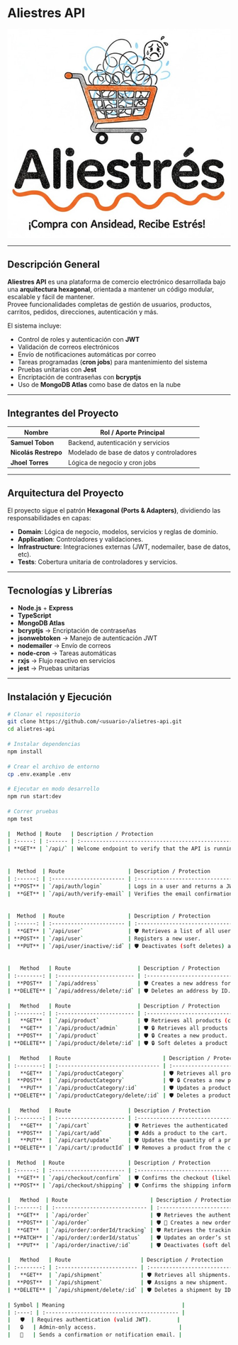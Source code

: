 # Aliestres API

![Aliestres Logo](./docs/aliestres_logo.jpg)

---

## Descripción General

**Aliestres API** es una plataforma de comercio electrónico desarrollada bajo una **arquitectura hexagonal**, orientada a mantener un código modular, escalable y fácil de mantener.  
Provee funcionalidades completas de gestión de usuarios, productos, carritos, pedidos, direcciones, autenticación y más.

El sistema incluye:
- Control de roles y autenticación con **JWT**
- Validación de correos electrónicos
- Envío de notificaciones automáticas por correo
- Tareas programadas (**cron jobs**) para mantenimiento del sistema
- Pruebas unitarias con **Jest**
- Encriptación de contraseñas con **bcryptjs**
- Uso de **MongoDB Atlas** como base de datos en la nube

---

## Integrantes del Proyecto

| Nombre             | Rol / Aporte Principal |
|--------------------|------------------------|
| **Samuel Tobon**   | Backend, autenticación y servicios |
| **Nicolás Restrepo** | Modelado de base de datos y controladores |
| **Jhoel Torres**   | Lógica de negocio y cron jobs |

---

## Arquitectura del Proyecto

El proyecto sigue el patrón **Hexagonal (Ports & Adapters)**, dividiendo las responsabilidades en capas:

- **Domain**: Lógica de negocio, modelos, servicios y reglas de dominio.
- **Application**: Controladores y validaciones.
- **Infrastructure**: Integraciones externas (JWT, nodemailer, base de datos, etc).
- **Tests**: Cobertura unitaria de controladores y servicios.

---

## Tecnologías y Librerías

- **Node.js** + **Express**
- **TypeScript**
- **MongoDB Atlas**
- **bcryptjs** → Encriptación de contraseñas
- **jsonwebtoken** → Manejo de autenticación JWT
- **nodemailer** → Envío de correos
- **node-cron** → Tareas automáticas
- **rxjs** → Flujo reactivo en servicios
- **jest** → Pruebas unitarias

---

## Instalación y Ejecución

```bash
# Clonar el repositorio
git clone https://github.com/<usuario>/alietres-api.git
cd alietres-api

# Instalar dependencias
npm install

# Crear el archivo de entorno
cp .env.example .env

# Ejecutar en modo desarrollo
npm run start:dev

# Correr pruebas
npm test

|  Method | Route   | Description / Protection                            |
| :-----: | :------ | :-------------------------------------------------- |
| **GET** | `/api/` | Welcome endpoint to verify that the API is running. |


|  Method  | Route                    | Description / Protection                                |
| :------: | :----------------------- | :------------------------------------------------------ |
| **POST** | `/api/auth/login`        | Logs in a user and returns a JWT.                       |
|  **GET** | `/api/auth/verify-email` | Verifies the email confirmation token sent to the user. |


|  Method  | Route                    | Description / Protection                     |
| :------: | :----------------------- | :------------------------------------------- |
|  **GET** | `/api/user`              | 🛡️ Retrieves a list of all users.           |
| **POST** | `/api/user`              | Registers a new user.                        |
|  **PUT** | `/api/user/inactive/:id` | 🛡️ Deactivates (soft deletes) a user by ID. |


|   Method   | Route                     | Description / Protection                              |
| :--------: | :------------------------ | :---------------------------------------------------- |
|  **POST**  | `/api/address`            | 🛡️ Creates a new address for the authenticated user. |
| **DELETE** | `/api/address/delete/:id` | 🛡️ Deletes an address by ID.                         |

|   Method   | Route                     | Description / Protection                    |
| :--------: | :------------------------ | :------------------------------------------ |
|   **GET**  | `/api/product`            | 🛡️ Retrieves all products (client view).   |
|   **GET**  | `/api/product/admin`      | 🛡️ 🔒 Retrieves all products (admin view). |
|  **POST**  | `/api/product`            | 🛡️ 🔒 Creates a new product.               |
| **DELETE** | `/api/product/delete/:id` | 🛡️ 🔒 Soft deletes a product by ID.        |

|   Method   | Route                             | Description / Protection               |
| :--------: | :-------------------------------- | :------------------------------------- |
|   **GET**  | `/api/productCategory`            | 🛡️ Retrieves all product categories.  |
|  **POST**  | `/api/productCategory`            | 🛡️ 🔒 Creates a new product category. |
|   **PUT**  | `/api/productCategory/:id`        | 🛡️ Updates a product category by ID.  |
| **DELETE** | `/api/productCategory/delete/:id` | 🛡️ Deletes a product category by ID.  |

|   Method   | Route                  | Description / Protection                              |
| :--------: | :--------------------- | :---------------------------------------------------- |
|   **GET**  | `/api/cart`            | 🛡️ Retrieves the authenticated user’s shopping cart. |
|  **POST**  | `/api/cart/add`        | 🛡️ Adds a product to the cart.                       |
|   **PUT**  | `/api/cart/update`     | 🛡️ Updates the quantity of a product in the cart.    |
| **DELETE** | `/api/cart/:productId` | 🛡️ Removes a product from the cart.                  |

|  Method  | Route                    | Description / Protection                            |
| :------: | :----------------------- | :-------------------------------------------------- |
|  **GET** | `/api/checkout/confirm`  | 🛡️ Confirms the checkout (likely after payment).   |
| **POST** | `/api/checkout/shipping` | 🛡️ Confirms the shipping information for checkout. |

|   Method  | Route                          | Description / Protection                                       |
| :-------: | :----------------------------- | :------------------------------------------------------------- |
|  **GET**  | `/api/order`                   | 🛡️ Retrieves the authenticated user’s order history.          |
|  **POST** | `/api/order`                   | 🛡️ 📧 Creates a new order (places an order).                  |
|  **GET**  | `/api/order/:orderId/tracking` | 🛡️ Retrieves the tracking status of a specific order.         |
| **PATCH** | `/api/order/:orderId/status`   | 🛡️ Updates an order’s status (e.g., “preparing” → “shipped”). |
|  **PUT**  | `/api/order/inactive/:id`      | 🛡️ Deactivates (soft deletes) an order by ID.                 |

|   Method   | Route                      | Description / Protection      |
| :--------: | :------------------------- | :---------------------------- |
|   **GET**  | `/api/shipment`            | 🛡️ Retrieves all shipments.  |
|  **POST**  | `/api/shipment`            | 🛡️ Assigns a new shipment.   |
| **DELETE** | `/api/shipment/delete/:id` | 🛡️ Deletes a shipment by ID. |

| Symbol | Meaning                                     |
| :----: | :------------------------------------------ |
|   🛡️  | Requires authentication (valid JWT).        |
|   🔒   | Admin-only access.                          |
|   📧   | Sends a confirmation or notification email. |